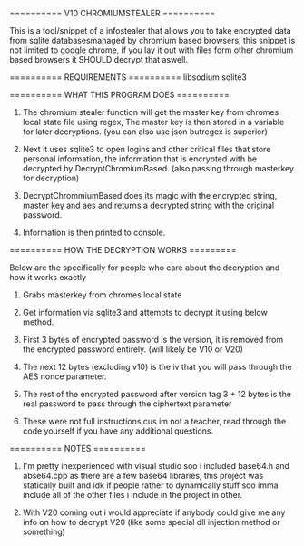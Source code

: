 ========== V10 CHROMIUMSTEALER ==========

This is a tool/snippet of a infostealer
that allows you to take encrypted data
from sqlite databasesmanaged by chromium
based browsers, this snippet is not 
limited to google chrome, if you lay it
out with files form other chromium based
browsers it SHOULD decrypt that aswell.


========== REQUIREMENTS ==========
libsodium
sqlite3


========== WHAT THIS PROGRAM DOES ==========

1. The chromium stealer function will get the
master key from chromes local state file 
using regex, The master key is then stored in
a variable for later decryptions.
(you can also use json butregex is superior)

2. Next it uses sqlite3 to open logins and other
critical files that store personal information,
the information that is encrypted with be
decrypted by DecryptChromiumBased. (also passing
through masterkey for decryption)

3. DecryptChrommiumBased does its  magic with the
encrypted string, master key and aes and returns
a decrypted string with the original password.

4. Information is then printed to console.


========== HOW THE DECRYPTION WORKS =========

Below are the specifically for people who care 
about the decryption and how it works exactly

1. Grabs masterkey from chromes local state
  
2. Get information via sqlite3 and attempts
to decrypt it using below method.

3. First 3 bytes of encrypted password is the
version, it is removed from the encrypted
password entirely. (will likely be V10 or V20)

4. The next 12 bytes (excluding v10) is the iv
that you will pass through the AES nonce
parameter.

5. The rest of the encrypted password after version
tag 3 + 12 bytes is the real password to pass through
the ciphertext parameter

6. These were not full instructions cus im not a teacher,
read through the code yourself  if you have any additional
questions.

========== NOTES ==========

1. I'm pretty inexperienced with visual
studio soo i included base64.h and abse64.cpp
as there are a few base64 libraries, this project
was statically built and idk if people rather to
dynamically stuff soo imma include all of the
other files i include in the project in other.

3. With V20 coming out i would appreciate if anybody could give me any info on how to decrypt V20
(like some special dll injection method or something)
